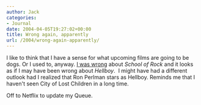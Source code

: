 ```yaml
---
author: Jack
categories:
- Journal
date: 2004-04-05T19:27:02+00:00
title: Wrong again, apparently
url: /2004/wrong-again-apparently/
---
```


I like to think that I have a sense for what upcoming films are going to be dogs. Or I used to, anyway. [I was wrong][1] about _School of Rock_ and it looks as if I may have been wrong about _Hellboy_.&nbsp; I might have had a different outlook had I realized that Ron Perlman stars as Hellboy. Reminds me that I haven't seen City of Lost Children in a long time.

Off to Netflix to update my Queue.

 [1]: https://www.jackbaty.com/archives/2003/10/05/school_of_rock